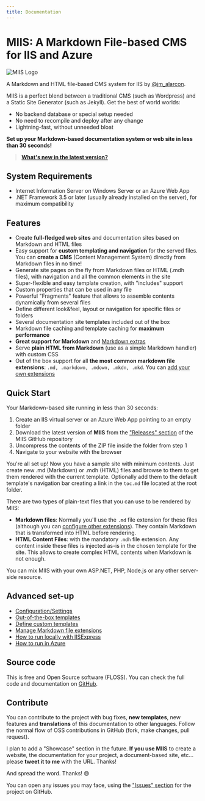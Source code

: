 ```yaml
---
title: Documentation
---
```


# MIIS: A Markdown File-based CMS for IIS and Azure

![MIIS Logo](Images/MIIS_Logo.png)

A Markdown and HTML file-based CMS system for IIS by [@jm_alarcon](https://twitter.com/jm_alarcon).

MIIS is a perfect blend between a traditional CMS (such as Wordpress) and a Static Site Generator (such as Jekyll). Get the best of world worlds:

- No backend database or special setup needed
- No need to recompile and deploy after any change
- Lightning-fast, without unneeded bloat

**Set up your Markdown-based documentation system or web site in less than 30 seconds!**

> **[What's new in the latest version?](releases)**

## System Requirements

- Internet Information Server on Windows Server or an Azure Web App
- .NET Framework 3.5 or later (usually already installed on the server), for maximum compatibility

## Features
- Create **full-fledged web sites** and documentation sites based on Markdown and HTML files
- Easy support for **custom templating and navigation** for the served files. You can **create a CMS** (Content Management System) directly from Markdown files in no time!
- Generate site pages on the fly from Markdown files or HTML (.mdh files), with navigation and all the common elements in the site
- Super-flexible and easy template creation, with "includes" support
- Custom properties that can be used in any file
- Powerful "Fragments" feature that allows to assemble contents dynamically from several files
- Define different look&feel, layout or navigation for specific files or folders
- Several documentation site templates included out of the box
- Markdown file caching and template caching for **maximum performance**
- **Great support for Markdown** and [Markdown extras](Markdown-Features)
- Serve **plain HTML from Markdown** (use as a simple Markdown handler) with custom CSS
- Out of the box support for all **the most common markdown file extensions**: `.md, .markdown, .mdown, .mkdn, .mkd`. You can [add your own extensions](Managing-File-Extensions)

## Quick Start

Your Markdown-based site running in less than 30 seconds:

1. Create an IIS virtual server or an Azure Web App pointing to an empty folder
2. Download the latest version of **MIIS** from the ["Releases" section](https://github.com/jmalarcon/MIIS/releases) of the MIIS GitHub repository
3. Uncompress the contents of the ZIP file inside the folder from step 1
4. Navigate to your website with the browser

You're all set up! Now you have a sample site with minimum contents. Just create new .md (Markdown) or .mdh (HTML) files and browse to them to get them rendered with the current template. Optionally add them to the default template's navigation bar creating a link in the `toc.md` file located at the root folder.

There are two types of plain-text files that you can use to be rendered by MIIS:

- **Markdown files**: Normally you'll use the `.md` file extension for these files (although you can [configure other extensions](Managing-File-Extensions)). They contain Markdown that is transformed into HTML before rendering.
- **HTML Content Files**: with the mandatory `.mdh` file extension. Any content inside these files is injected as-is in the chosen template for the site. This allows to create complex HTML contents when Markdown is not enough.

You can mix MIIS with your own ASP.NET, PHP, Node.js or any other server-side resource.

## Advanced set-up

- [Configuration/Settings](Settings)
- [Out-of-the-box templates](Template-List)
- [Define custom templates](Templating)
- [Manage Markdown file extensions](Managing-File-Extensions)
- [How to run locally with IISExpress](IISExpress)
- [How to run in Azure](Azure)

## Source code
This is free and Open Source software (FLOSS). You can check the full code and documentation on [GitHub](https://github.com/jmalarcon/MIIS).

## Contribute
You can contribute to the project with bug fixes, **new templates**, new features and **translations** of this documentation to other languages. Follow the normal flow of OSS contributions in GitHub (fork, make changes, pull request).

I plan to add a "Showcase" section in the future. **If you use MIIS** to create a website, the documentation for your project, a document-based site, etc... please **tweet it to me** with the URL. Thanks!

And spread the word. Thanks! :smile:

You can open any issues you may face, using the ["Issues" section](https://github.com/jmalarcon/MIIS/issues) for the project on GitHub.